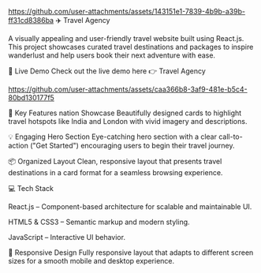 
https://github.com/user-attachments/assets/143151e1-7839-4b9b-a39b-ff31cd8386ba
✈️ Travel Agency 

A visually appealing and user-friendly travel website built using React.js. This project showcases curated travel destinations and packages to inspire wanderlust and help users book their next adventure with ease.

🔗 Live Demo
Check out the live demo here 👉 Travel Agency 


https://github.com/user-attachments/assets/caa366b8-3af9-481e-b5c4-80bd130177f5

🚀 Key Features
nation Showcase
Beautifully designed cards to highlight travel hotspots like India and London with vivid imagery and descriptions.

💡 Engaging Hero Section
Eye-catching hero section with a clear call-to-action ("Get Started") encouraging users to begin their travel journey.

📦 Organized Layout
Clean, responsive layout that presents travel destinations in a card format for a seamless browsing experience.

💻 Tech Stack

React.js – Component-based architecture for scalable and maintainable UI.

HTML5 & CSS3 – Semantic markup and modern styling.

JavaScript – Interactive UI behavior.

📱 Responsive Design
Fully responsive layout that adapts to different screen sizes for a smooth mobile and desktop experience.
